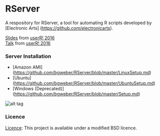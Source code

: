 # RServer

A respository for RServer, a tool for automating R scripts developed by [Electronic Arts] (https://github.com/electronicarts).

[Slides](https://github.com/bgweber/RServer/raw/master/EA%20Rserver.pdf) from [userR! 2016](http://user2016.org/)
<br>[Talk](https://channel9.msdn.com/Events/useR-international-R-User-conference/useR2016/RServer-Operationalizing-R-at-Electronic-Arts) from [userR! 2016](http://user2016.org/)

### Server Installation
* [Amazon AMI] (https://github.com/bgweber/RServer/blob/master/LinuxSetup.md)
* [Ubuntu] (https://github.com/bgweber/RServer/blob/master/UbuntuSetup.md)
* [Windows (Deprecated)] (https://github.com/bgweber/RServer/blob/master/Setup.md)

![alt tag](https://github.com/bgweber/RServer/blob/master/RServerSC.png)


### Licence 

[Licence](https://github.com/bgweber/RServer/blob/master/LICENCE): This project is available under a modified BSD licence. 

